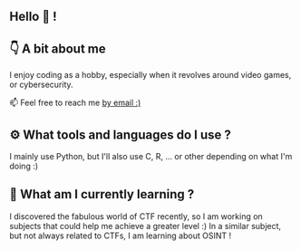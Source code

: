 ## Hello 👋 !

## 👇 A bit about me 

I enjoy coding as a hobby, especially when it revolves around video games, or cybersecurity.

📫 Feel free to reach me <a href="mailto:m4k3l0nn@gmail.com">by email :)</a>

## ⚙ What tools and languages do I use ?

I mainly use Python, but I'll also use C, R, ... or other depending on what I'm doing :)


## 🌱 What am I currently learning ?

I discovered the fabulous world of CTF recently, so I am working on subjects that could help me achieve a greater level :) In a similar subject, but not always related to CTFs, I am learning about OSINT !
